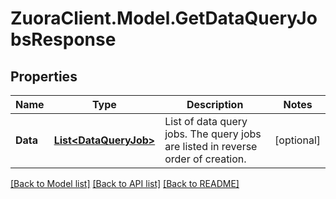 # ZuoraClient.Model.GetDataQueryJobsResponse

## Properties

Name | Type | Description | Notes
------------ | ------------- | ------------- | -------------
**Data** | [**List&lt;DataQueryJob&gt;**](DataQueryJob.md) | List of data query jobs. The query jobs are listed in reverse order of creation.  | [optional] 

[[Back to Model list]](../README.md#documentation-for-models) [[Back to API list]](../README.md#documentation-for-api-endpoints) [[Back to README]](../README.md)

